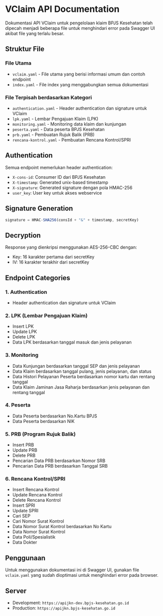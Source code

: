 # VClaim API Documentation

Dokumentasi API VClaim untuk pengelolaan klaim BPJS Kesehatan telah dipecah menjadi beberapa file untuk menghindari error pada Swagger UI akibat file yang terlalu besar.

## Struktur File

### File Utama
- `vclaim.yaml` - File utama yang berisi informasi umum dan contoh endpoint
- `index.yaml` - File index yang menggabungkan semua dokumentasi

### File Terpisah berdasarkan Kategori
- `authentication.yaml` - Header authentication dan signature untuk VClaim
- `lpk.yaml` - Lembar Pengajuan Klaim (LPK)
- `monitoring.yaml` - Monitoring data klaim dan kunjungan
- `peserta.yaml` - Data peserta BPJS Kesehatan
- `prb.yaml` - Pembuatan Rujuk Balik (PRB)
- `rencana-kontrol.yaml` - Pembuatan Rencana Kontrol/SPRI

## Authentication

Semua endpoint memerlukan header authentication:
- `X-cons-id`: Consumer ID dari BPJS Kesehatan
- `X-timestamp`: Generated unix-based timestamp
- `X-signature`: Generated signature dengan pola HMAC-256
- `user_key`: User key untuk akses webservice

## Signature Generation

```javascript
signature = HMAC-SHA256(consId + "&" + timestamp, secretKey)
```

## Decryption

Response yang dienkripsi menggunakan AES-256-CBC dengan:
- Key: 16 karakter pertama dari secretKey
- IV: 16 karakter terakhir dari secretKey

## Endpoint Categories

### 1. Authentication
- Header authentication dan signature untuk VClaim

### 2. LPK (Lembar Pengajuan Klaim)
- Insert LPK
- Update LPK
- Delete LPK
- Data LPK berdasarkan tanggal masuk dan jenis pelayanan

### 3. Monitoring
- Data Kunjungan berdasarkan tanggal SEP dan jenis pelayanan
- Data Klaim berdasarkan tanggal pulang, jenis pelayanan, dan status
- Data Histori Pelayanan Peserta berdasarkan nomor kartu dan rentang tanggal
- Data Klaim Jaminan Jasa Raharja berdasarkan jenis pelayanan dan rentang tanggal

### 4. Peserta
- Data Peserta berdasarkan No.Kartu BPJS
- Data Peserta berdasarkan NIK

### 5. PRB (Program Rujuk Balik)
- Insert PRB
- Update PRB
- Delete PRB
- Pencarian Data PRB berdasarkan Nomor SRB
- Pencarian Data PRB berdasarkan Tanggal SRB

### 6. Rencana Kontrol/SPRI
- Insert Rencana Kontrol
- Update Rencana Kontrol
- Delete Rencana Kontrol
- Insert SPRI
- Update SPRI
- Cari SEP
- Cari Nomor Surat Kontrol
- Data Nomor Surat Kontrol berdasarkan No Kartu
- Data Nomor Surat Kontrol
- Data Poli/Spesialistik
- Data Dokter

## Penggunaan

Untuk menggunakan dokumentasi ini di Swagger UI, gunakan file `vclaim.yaml` yang sudah dioptimasi untuk menghindari error pada browser.

## Server

- Development: `https://apijkn-dev.bpjs-kesehatan.go.id`
- Production: `https://apijkn.bpjs-kesehatan.go.id` 